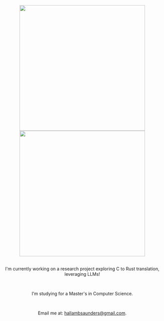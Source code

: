 <div align="center">

<img src="https://github-readme-stats-hallam-saunders-projects.vercel.app/api?username=HallamSaunders&theme=tokyonight&show_icons=true&hide_border=false&count_private=true" width="400"/>

<br/>

<img src="https://github-readme-stats-hallam-saunders-projects.vercel.app/api/top-langs/?username=HallamSaunders&theme=tokyonight&show_icons=true&hide_border=false&layout=donut&hide=shaderlab,hlsl,jupyter%20notebook,CSS&langs_count=10&exclude_repo=github-readme-stats" width="400"/>

<br/>

<!--<img src="https://github-readme-streak-stats.herokuapp.com/?user=HallamSaunders&theme=tokyonight&hide_border=false" width="400"/>-->
<br/>

I'm currently working on a research project exploring C to Rust translation, leveraging LLMs!

<br/>

I'm studying for a Master's in Computer Science.

<br/>

Email me at: [hallambsaunders@gmail.com](mailto:hallambsaunders@gmail.com).

</div>
